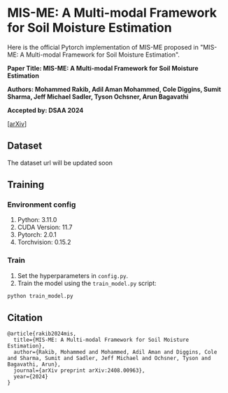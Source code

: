 # MIS-ME: A Multi-modal Framework for Soil Moisture Estimation
Here is the official Pytorch implementation of MIS-ME proposed in "MIS-ME: A Multi-modal Framework for Soil Moisture Estimation".

**Paper Title: MIS-ME: A Multi-modal Framework for Soil Moisture Estimation**

**Authors: Mohammed Rakib, Adil Aman Mohammed, Cole Diggins, Sumit Sharma, Jeff Michael Sadler, Tyson Ochsner, Arun Bagavathi**

**Accepted by: DSAA 2024**

[[arXiv](https://arxiv.org/abs/2408.00963v2)]
<!-- [[arXiv](https://arxiv.org/abs/2408.00963v2)] [[DSAA Proceedings](url here)] -->

## Dataset
<!-- The dataset can be downloaded from [here](url here). -->
The dataset url will be updated soon


## Training

### Environment config
1. Python: 3.11.0
2. CUDA Version: 11.7
3. Pytorch: 2.0.1
4. Torchvision: 0.15.2
### Train
1. Set the hyperparameters in ``config.py``.
2. Train the model using the ``train_model.py`` script:
```python 
python train_model.py
```

## Citation
```
@article{rakib2024mis,
  title={MIS-ME: A Multi-modal Framework for Soil Moisture Estimation},
  author={Rakib, Mohammed and Mohammed, Adil Aman and Diggins, Cole and Sharma, Sumit and Sadler, Jeff Michael and Ochsner, Tyson and Bagavathi, Arun},
  journal={arXiv preprint arXiv:2408.00963},
  year={2024}
}
```
